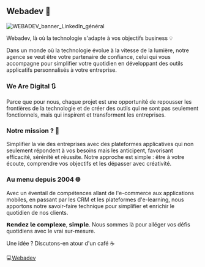 ## Webadev 👋

![WEBADEV_banner_LinkedIn_général](https://user-images.githubusercontent.com/15650433/182027022-19242351-dd99-4726-bfe2-9173a413f6b9.jpg)

Webadev, là où la technologie s'adapte à vos objectifs business 💡

Dans un monde où la technologie évolue à la vitesse de la lumière, notre agence se veut être votre partenaire de confiance, celui qui vous accompagne pour simplifier votre quotidien en développant des outils applicatifs personnalisés à votre entreprise.

### We Are Digital 🔃
Parce que pour nous, chaque projet est une opportunité de repousser les frontières de la technologie et de créer des outils qui ne sont pas seulement fonctionnels, mais qui inspirent et transforment les entreprises.

### Notre mission ? 🚩
Simplifier la vie des entreprises avec des plateformes applicatives qui non seulement répondent à vos besoins mais les anticipent, favorisant efficacité, sérénité et réussite. Notre approche est simple : être à votre écoute, comprendre vos objectifs et les dépasser avec créativité.

### Au menu depuis 2004 🌐
Avec un éventail de compétences allant de l'e-commerce aux applications mobiles, en passant par les CRM et les plateformes d'e-learning, nous apportons notre savoir-faire technique pour simplifier et enrichir le quotidien de nos clients.

𝗥𝗲𝗻𝗱𝗲𝘇 𝗹𝗲 𝗰𝗼𝗺𝗽𝗹𝗲𝘅𝗲, 𝘀𝗶𝗺𝗽𝗹𝗲. Nous sommes là pour alléger vos défis quotidiens avec le vrai sur-mesure. 

Une idée ? Discutons-en atour d'un café ☕

💻[Webadev](https://www.webadev.com)
